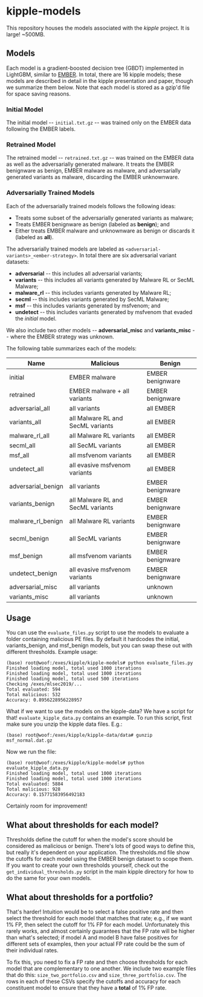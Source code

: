 # kipple-models
This repository houses the models associated with the _kipple_ project. It is large! ~500MB.

## Models ##
Each model is a gradient-boosted decision tree (GBDT) implemented in LightGBM, similar to [EMBER](https://github.com/elastic/ember). In total, there are 16 kipple models; these models are described in detail in the kipple presentation and paper, though we summarize them below. Note that each model is stored as a gzip'd file for space saving reasons.

### Initial Model ###
The initial model -- ```initial.txt.gz``` -- was trained only on the EMBER data following the EMBER labels.

### Retrained Model ###
The retrained model -- ```retrained.txt.gz``` -- was trained on the EMBER data as well as the adversarially generated malware. It treats the EMBER benignware as benign, EMBER malware as malware, and adversarially generated variants as malware, discarding the EMBER unknownware.

### Adversarially Trained Models ###
Each of the adversarially trained models follows the following ideas:

* Treats some subset of the adversarially generated variants as malware;
* Treats EMBER benignware as benign (labeled as **benign**); and
* Either treats EMBER malware and unknownware as benign or discards it (labeled as **all**).

The adversarially trained models are labeled as ```<adversarial-variants>_<ember-strategy>```. In total there are six adversarial variant datasets:

* **adversarial** -- this includes all adversarial variants;
* **variants** -- this includes all variants generated by Malware RL or SecML Malware;
* **malware_rl** -- this includes variants generated by Malware RL;
* **secml** -- this includes variants generated by SecML Malware;
* **msf** -- this includes variants generated by msfvenom; and
* **undetect** -- this includes variants generated by msfvenom that evaded the _initial_ model.

We also include two other models -- **adversarial_misc** and **variants_misc** -- where the EMBER strategy was unknown.

The following table summarizes each of the models:

| Name      | Malicious | Benign |
| ------------| ------------| ------------|
| initial | EMBER malware | EMBER benignware|
| retrained | EMBER malware + all variants | EMBER benignware|
| adversarial_all | all variants | all EMBER|
| variants_all | all Malware RL and SecML variants | all EMBER|
| malware_rl_all | all Malware RL variants | all EMBER|
| secml_all | all SecML variants| all EMBER|
| msf_all | all msfvenom variants| all EMBER|
| undetect_all | all evasive msfvenom variants| all EMBER|
| adversarial_benign | all variants | EMBER benignware|
| variants_benign | all Malware RL and SecML variants | EMBER benignware|
| malware_rl_benign | all Malware RL variants | EMBER benignware|
| secml_benign | all SecML variants| EMBER benignware|
| msf_benign | all msfvenom variants| EMBER benignware|
| undetect_benign | all evasive msfvenom variants| EMBER benignware|
| adversarial_misc | all variants | unknown |
| variants_misc | all variants | unknown |

## Usage ##
You can use the ```evaluate_files.py``` script to use the models to evaluate a folder containing malicious PE files. By default it hardcodes the initial, variants_benign, and msf_benign models, but you can swap these out with different thresholds. Example usage:
```
(base) root@woof:/exes/kipple/kipple-models# python evaluate_files.py 
Finished loading model, total used 1000 iterations
Finished loading model, total used 1000 iterations
Finished loading model, total used 500 iterations
Checking /exes/mlsec2019/...
Total evaluated: 594
Total malicious: 532
Accuracy: 0.8956228956228957
```

What if we want to use the models on the kipple-data? We have a script for that! ```evaluate_kipple_data.py``` contains an example. To run this script, first make sure you unzip the kipple data files. E.g.:
```
(base) root@woof:/exes/kipple/kipple-data/data# gunzip msf_normal.dat.gz
```
Now we run the file:
```
(base) root@woof:/exes/kipple/kipple-models# python evaluate_kipple_data.py 
Finished loading model, total used 1000 iterations
Finished loading model, total used 1000 iterations
Total evaluated: 5884
Total malicious: 928
Accuracy: 0.15771583956492183
```
Certainly room for improvement!

##  What about thresholds for each model? ##
Thresholds define the cutoff for when the model's score should be considered as malicious or benign. There's lots of good ways to define this, but really it's dependent on your application. The thresholds.md file show the cutoffs for each model using the EMBER benign dataset to scope them. If you want to create your own thresholds yourself, check out the ```get_individual_thresholds.py``` script in the main kipple directory for how to do the same for your own models.

## What about thresholds for a portfolio? ##
That's harder! Intuition would be to select a false positive rate and then select the threshold for each model that matches that rate; e.g., if we want 1% FP, then select the cutoff for 1% FP for each model. Unfortunately this rarely works, and almost certainly guarantees that the FP rate will be higher than what's selected; if model A and model B have false positives for different sets of examples, then your actual FP rate could be the sum of their individual rates.

To fix this, you need to fix a FP rate and then choose thresholds for each model that are complementary to one another. We include two example files that do this: ```size_two_portfolio.csv``` and ```size_three_portfolio.csv```. The rows in each of these CSVs specify the cutoffs and accuracy for each constituent model to ensure that they have a **total** of 1% FP rate.
